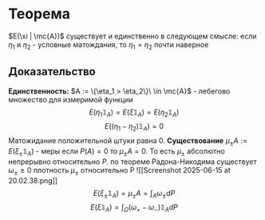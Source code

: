 # Теорема
$E(\xi | \mc{A})$ существует и единственно в следующем смысле: если $\eta_1$ и $\eta_2$ - условные матождания, то $\eta_1 = \eta_2$ почти наверное

## Доказательство
**Единственность:** $A := \{\eta_1 > \eta_2\}\ \in \mc{A}$ - лебегово множество для измеримой функции
$$E(\eta_1 \mathbb{1}_A) = E(\xi \mathbb{1}_A)= E(\eta_2 \mathbb{1}_A)$$$$E((\eta_1 - \eta_2) \mathbb{1}_A) = 0$$
Матожидание положительной штуки равна 0.
**Существование** $\mu_{\pm} A := E(\xi_{\pm} \mathbb{1}_A)$ - меры
если $P(A) = 0$ то $\mu_{\pm} A = 0$. То есть $\mu_{\pm}$ абсолютно непрерывно относительно $P$.
по теореме Радона-Никодима существует $\omega_\pm \geq 0$ плотность $\mu_\pm$ относительно P ![[Screenshot 2025-06-15 at 20.02.38.png]]
$$E(\xi_{\pm} \mathbb{1}_A) =\mu_{\pm} A = \int_A \omega_{\pm} dP$$
$$E(\xi\mathbb{1}_{A}) = \int_\Omega (\omega_+ - \omega_-) \mathbb{1}_A d P$$